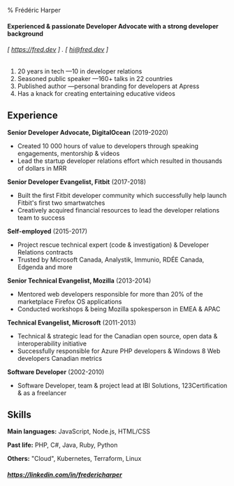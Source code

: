 % Frédéric Harper

#### Experienced & passionate Developer Advocate with a strong developer background
###### [ https://fred.dev ] . [ hi@fred.dev ]

1. 20 years in tech —10 in developer relations
2. Seasoned public speaker —160+ talks in 22 countries
3. Published author —personal branding for developers at Apress
4. Has a knack for creating entertaining educative videos

Experience
----------
**Senior Developer Advocate, DigitalOcean** (2019-2020)

- Created 10 000 hours of value to developers through speaking engagements, mentorship & videos
- Lead the startup developer relations effort which resulted in thousands of dollars in MRR

**Senior Developer Evangelist, Fitbit** (2017-2018)

- Built the first Fitbit developer community which successfully help launch Fitbit's first two smartwatches
- Creatively acquired financial resources to lead the developer relations team to success

**Self-employed** (2015-2017)

- Project rescue technical expert (code & investigation) & Developer Relations contracts
- Trusted by Microsoft Canada, Analystik, Immunio, RDÉE Canada, Edgenda and more

**Senior Technical Evangelist, Mozilla** (2013-2014)

- Mentored web developers responsible for more than 20% of the marketplace Firefox OS applications
- Conducted workshops & being Mozilla spokesperson in EMEA & APAC

**Technical Evangelist, Microsoft** (2011-2013)

- Technical & strategic lead for the Canadian open source, open data & interoperability initiative
- Successfully responsible for Azure PHP developers & Windows 8 Web developers Canadian metrics

**Software Developer** (2002-2010)

- Software Developer, team & project lead at IBI Solutions, 123Certification & as a freelancer

Skills
-----------
**Main languages:** JavaScript, Node.js, HTML/CSS

**Past life:** PHP, C#, Java, Ruby, Python

**Others:** "Cloud", Kubernetes, Terraform, Linux


##### https://linkedin.com/in/fredericharper